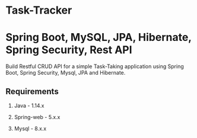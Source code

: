 # Task-Tracker


# Spring Boot, MySQL, JPA, Hibernate, Spring Security, Rest API

Build Restful CRUD API for a simple Task-Taking application using Spring Boot, Spring Security, Mysql, JPA and Hibernate.

## Requirements

1. Java - 1.14.x

2. Spring-web  - 5.x.x

3. Mysql - 8.x.x

